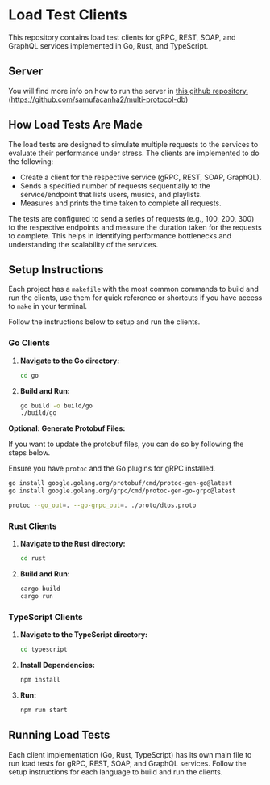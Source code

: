 # Load Test Clients

This repository contains load test clients for gRPC, REST, SOAP, and GraphQL services implemented in Go, Rust, and TypeScript.

## Server

You will find more info on how to run the server in [this github repository.](https://github.com/samufacanha2/multi-protocol-db) (https://github.com/samufacanha2/multi-protocol-db)

## How Load Tests Are Made

The load tests are designed to simulate multiple requests to the services to evaluate their performance under stress. The clients are implemented to do the following:

- Create a client for the respective service (gRPC, REST, SOAP, GraphQL).
- Sends a specified number of requests sequentially to the service/endpoint that lists users, musics, and playlists.
- Measures and prints the time taken to complete all requests.

The tests are configured to send a series of requests (e.g., 100, 200, 300) to the respective endpoints and measure the duration taken for the requests to complete. This helps in identifying performance bottlenecks and understanding the scalability of the services.

## Setup Instructions

Each project has a `makefile` with the most common commands to build and run the clients, use them for quick reference or shortcuts if you have access to `make` in your terminal.

Follow the instructions below to setup and run the clients.

### Go Clients

1. **Navigate to the Go directory:**

   ```sh
   cd go
   ```

2. **Build and Run:**
   ```sh
   go build -o build/go
   ./build/go
   ```

**Optional: Generate Protobuf Files:**

If you want to update the protobuf files, you can do so by following the steps below.

Ensure you have `protoc` and the Go plugins for gRPC installed.

```sh
go install google.golang.org/protobuf/cmd/protoc-gen-go@latest
go install google.golang.org/grpc/cmd/protoc-gen-go-grpc@latest

protoc --go_out=. --go-grpc_out=. ./proto/dtos.proto
```

### Rust Clients

1. **Navigate to the Rust directory:**

   ```sh
   cd rust
   ```

2. **Build and Run:**

   ```sh
   cargo build
   cargo run
   ```

### TypeScript Clients

1. **Navigate to the TypeScript directory:**

   ```sh
   cd typescript
   ```

2. **Install Dependencies:**

   ```sh
   npm install
   ```

3. **Run:**
   ```sh
   npm run start
   ```

## Running Load Tests

Each client implementation (Go, Rust, TypeScript) has its own main file to run load tests for gRPC, REST, SOAP, and GraphQL services. Follow the setup instructions for each language to build and run the clients.
